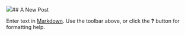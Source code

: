 ![](//Screen%20Shot%202014-02-14%20at%201.48.03%20pm.png)## A New Post

Enter text in [Markdown](http://daringfireball.net/projects/markdown/). Use the toolbar above, or click the **?** button for formatting help.
